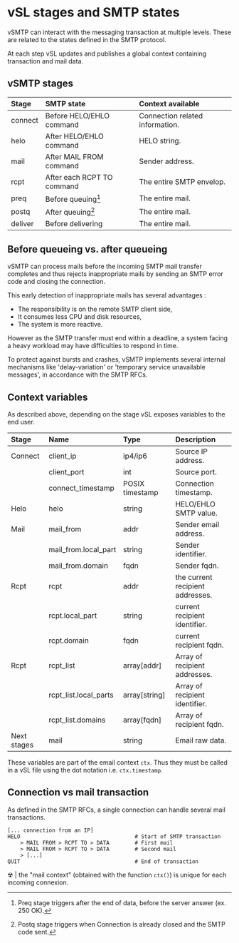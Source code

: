 # vSL stages and SMTP states

vSMTP can interact with the messaging transaction at multiple levels. These are related to the states defined in the SMTP protocol.

At each step vSL updates and publishes a global context containing transaction and mail data.

## vSMTP stages

| Stage   | SMTP state                 | Context available               |
| :------ | :------------------------- | :------------------------------ |
| connect | Before HELO/EHLO command   | Connection related information. |
| helo    | After HELO/EHLO command    | HELO string.                    |
| mail    | After MAIL FROM command    | Sender address.                 |
| rcpt    | After each RCPT TO command | The entire SMTP envelop.        |
| preq    | Before queuing[^preq]      | The entire mail.                |
| postq   | After queuing[^postq]      | The entire mail.                |
| deliver | Before delivering          | The entire mail.                |

[^preq]: Preq stage triggers after the end of data, before the server answer (ex. 250 OK).
[^postq]: Postq stage triggers when Connection is already closed and the SMTP code sent.

## Before queueing vs. after queueing

vSMTP can process mails before the incoming SMTP mail transfer completes and thus rejects inappropriate mails by sending an SMTP error code and closing the connection.

This early detection of inappropriate mails has several advantages :

- The responsibility is on the remote SMTP client side,
- It consumes less CPU and disk resources,
- The system is more reactive.

However as the SMTP transfer must end within a deadline, a system facing a heavy workload may have difficulties to respond in time.

To protect against bursts and crashes, vSMTP implements several internal mechanisms like 'delay-variation' or 'temporary service unavailable messages', in accordance with the SMTP RFCs.

## Context variables

As described above, depending on the stage vSL exposes variables to the end user.

| Stage       | Name                  | Type            | Description                      |
| :---------- | :-------------------- | :-------------- | :------------------------------- |
| Connect     | client_ip             | ip4/ip6         | Source IP address.               |
|             | client_port           | int             | Source port.                     |
|             | connect_timestamp     | POSIX timestamp | Connection timestamp.            |
| Helo        | helo                  | string          | HELO/EHLO SMTP value.            |
| Mail        | mail_from             | addr            | Sender email address.            |
|             | mail_from.local_part  | string          | Sender identifier.               |
|             | mail_from.domain      | fqdn            | Sender fqdn.                     |
| Rcpt        | rcpt                  | addr            | the current recipient addresses. |
|             | rcpt.local_part       | string          | current recipient identifier.    |
|             | rcpt.domain           | fqdn            | current recipient fqdn.          |
| Rcpt        | rcpt_list             | array[addr]     | Array of recipient addresses.    |
|             | rcpt_list.local_parts | array[string]   | Array of recipient identifier.   |
|             | rcpt_list.domains     | array[fqdn]     | Array of recipient fqdn.         |
| Next stages | mail                  | string          | Email raw data.                  |

These variables are part of the email context `ctx`. Thus they must be called in a vSL file using the dot notation i.e. `ctx.timestamp`.

## Connection vs mail transaction

As defined in the SMTP RFCs, a single connection can handle several mail transactions.

```shell
[... connection from an IP]
HELO                                    # Start of SMTP transaction 
    > MAIL FROM > RCPT TO > DATA        # First mail 
    > MAIL FROM > RCPT TO > DATA        # Second mail
    > [...]
QUIT                                    # End of transaction
```

&#9762; | the "mail context" (obtained with the function `ctx()`) is unique for each incoming connexion.

